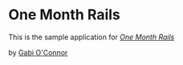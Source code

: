 # One Month Rails

This is the sample application for  [*One Month Rails*](http://onemonthrails.com)

by [Gabi O'Connor](https://www.linkedin.com/in/gabrieleoconnor)